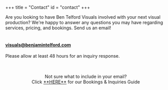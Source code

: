 +++
title = "Contact"
id = "contact"
+++

Are you looking to have Ben Telford Visuals involved with your next visual production? We're happy to answer any questions you may have regarding services, pricing, and bookings. Send us an email!
<br>
<br>
####  visuals@benjamintelford.com
Please allow at least 48 hours for an inquiry response.
<br>
<br>
<br>
<p align="center">Not sure what to include in your email?
<br>
Click <a href="https://benjamintelford.com/img/Bookings-Inquiries-Guide.pdf">**HERE**</a> for our Bookings & Inquiries Guide</p>

